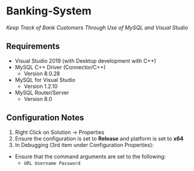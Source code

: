 # Banking-System

*Keep Track of Bank Customers Through Use of MySQL and Visual Studio*

## Requirements
- Visual Studio 2019 (with Desktop development with C++)
- MySQL C++ Driver (Connector/C++)
  - Version 8.0.28
- MySQL for Visual Studio
  - Version 1.2.10
- MySQL Router/Server
  - Version 8.0

## Configuration Notes
1. Right Click on Solution -> Properties
2. Ensure the configuration is set to **Release** and platform is set to **x64** 
3. In Debugging (3rd item under Configuration Properties):
  - Ensure that the command arguments are set to the following:
    - `URL Username Password`  